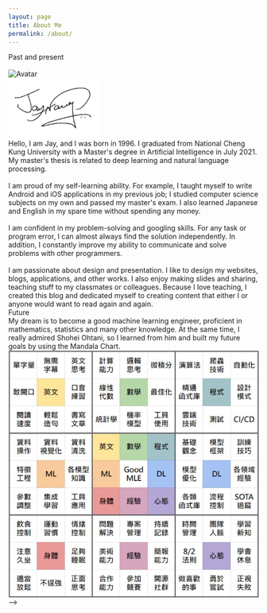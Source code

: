 ```yaml
---
layout: page
title: About Me
permalink: /about/
---
```


<link rel="stylesheet" href="../assets/styles.css">

<div class="divider"><span class="section">Past and present</span></div>

<br>
<div id="bg">
    <div id="profile">
        <div id="avatar-b">
            <img id="avatar" src="../images/avatar.png" alt="Avatar" height="240" width="200">
        </div>
        <img id="sign" src="../images/sign.png" alt="Signature" height="120">
    </div>
    <div id="intro">
        <span>
            Hello, I am Jay, and I was born in 1996. I graduated from National Cheng Kung University with a Master's degree in Artificial Intelligence in July 2021. My master's thesis is related to deep learning and natural language processing.
        </span>
        <br><br>
        <span>
            I am proud of my self-learning ability. For example, I taught myself to write Android and iOS applications in my previous job; I studied computer science subjects on my own and passed my master's exam. I also learned Japanese and English in my spare time without spending any money.
        </span>
        <br><br>
        <span>
            I am confident in my problem-solving and googling skills. For any task or program error, I can almost always find the solution independently. In addition, I constantly improve my ability to communicate and solve problems with other programmers.
        </span>
        <br><br>
        <span>
            I am passionate about design and presentation. I like to design my websites, blogs, applications, and other works. I also enjoy making slides and sharing, teaching stuff to my classmates or colleagues. Because I love teaching, I created this blog and dedicated myself to creating content that either I or anyone would want to read again and again.
        </span>
    </div>
</div>

 <div class="divider"><span class="section">Future</span></div>

<div id="intro">
    <span>
        My dream is to become a good machine learning engineer, proficient in mathematics, statistics and many other knowledge. At the same time, I really admired Shohei Ohtani, so I learned from him and built my future goals by using the Mandala Chart.
    </span>
</div>

<div>
    <img src="../images/ohtani.jpg" alt="Ohtani" style="display:block; margin: auto;">
</div> -->

<!-- This website is powered by **[fastpages](https://github.com/fastai/fastpages)** [^1]. -->
<!-- [^1]:a blogging platform that natively supports Jupyter notebooks in addition to other formats. -->
